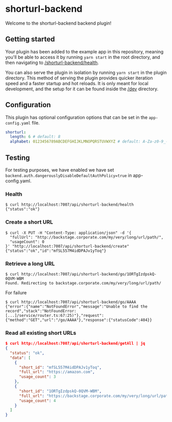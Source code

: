 # shorturl-backend

Welcome to the shorturl-backend backend plugin!

## Getting started

Your plugin has been added to the example app in this repository, meaning you'll be able to access it by running `yarn
start` in the root directory, and then navigating to [/shorturl-backend/health](http://localhost:7007/api/shorturl-backend/health).

You can also serve the plugin in isolation by running `yarn start` in the plugin directory.
This method of serving the plugin provides quicker iteration speed and a faster startup and hot reloads.
It is only meant for local development, and the setup for it can be found inside the [/dev](./dev) directory.

## Configuration

This plugin has optional configuration options that can be set in the `app-config.yaml` file.

```yaml
shorturl:
  length: 6 # default: 8
  alphabet: 0123456789ABCDEFGHIJKLMNOPQRSTUVWXYZ # default: A-Za-z0-9_-
```

## Testing

For testing purposes, we have enabled we have set `backend.auth.dangerouslyDisableDefaultAuthPolicy=true` in app-config.yaml.

### Health

```
$ curl http://localhost:7007/api/shorturl-backend/health
{"status":"ok"}
```

### Create a short URL

```
$ curl -X PUT -H "Content-Type: application/json" -d '{
  "fullUrl": "http://backstage.corporate.com/my/very/long/url/path/",
  "usageCount": 0
}' "http://localhost:7007/api/shorturl-backend/create"
{"status":"ok","id":"mfSL557M4idDPAJv1yToq"}
```

### Retrieve a long URL

```
$ curl http://localhost:7007/api/shorturl-backend/go/1ORTgIzdpskQ-0QVM-WBM
Found. Redirecting to backstage.corporate.com/my/very/long/url/path/
```

For failure

```
$ curl http://localhost:7007/api/shorturl-backend/go/AAAA
{"error":{"name":"NotFoundError","message":"Unable to find the record","stack":"NotFoundError: [...]/service/router.ts:67:25)"},"request":{"method":"GET","url":"/go/AAAA"},"response":{"statusCode":404}}
```

### Read all existing short URLs

```json
$ curl http://localhost:7007/api/shorturl-backend/getAll | jq
{
  "status": "ok",
  "data": [
    {
      "short_id": "mfSL557M4idDPAJv1yToq",
      "full_url": "https://amazon.com",
      "usage_count": 3
    },
    {
      "short_id": "1ORTgIzdpskQ-0QVM-WBM",
      "full_url": "https://backstage.corporate.com/my/very/long/url/path/",
      "usage_count": 4
    }
  ]
}
```
